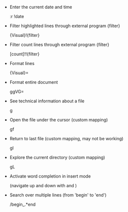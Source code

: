 * Enter the current date and time

    :r !date

* Filter highlighted lines through external program {filter}

    {Visual}!{filter}

* Filter count lines through external program {filter}

    [count]!!{filter}

* Format lines

    {Visual}=

* Format entire document

    ggVG=

* See technical information about a file

    g<CTRL-g>

* Open the file under the cursor (custom mapping)

    gf

* Return to last file (custom mapping, may not be working)

    gl

* Explore the current directory (custom mapping)

    gL

* Activate word completion in insert mode

    <Ctrl-n> (navigate up and down with <Ctrl-p> and <Ctrl-n>)

* Search over multiple lines (from 'begin' to 'end')

    /begin\_.*end
